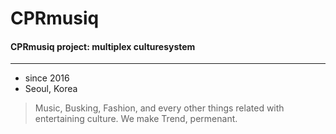 # CPRmusiq


#### CPRmusiq project: multiplex culturesystem
----



* since 2016
* Seoul, Korea

>Music, Busking, Fashion, and every other things related with entertaining culture. We make Trend, permenant.

